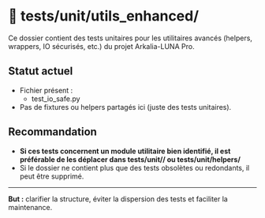# 📁 tests/unit/utils_enhanced/

Ce dossier contient des tests unitaires pour les utilitaires avancés (helpers, wrappers, IO sécurisés, etc.) du projet Arkalia-LUNA Pro.

## Statut actuel
- Fichier présent :
  - test_io_safe.py
- Pas de fixtures ou helpers partagés ici (juste des tests unitaires).

## Recommandation
- **Si ces tests concernent un module utilitaire bien identifié, il est préférable de les déplacer dans tests/unit/<module>/ ou tests/unit/helpers/**
- Si le dossier ne contient plus que des tests obsolètes ou redondants, il peut être supprimé.

---

**But :** clarifier la structure, éviter la dispersion des tests et faciliter la maintenance.
